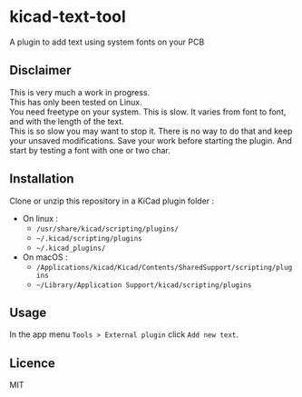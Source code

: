 # kicad-text-tool
A plugin to add text using system fonts on your PCB

## Disclaimer
This is very much a work in progress.  
This has only been tested on Linux.  
You need freetype on your system.
This is slow. It varies from font to font, and with the length of the text.  
This is so slow you may want to stop it. There is no way to do that and keep your unsaved modifications. Save your work before starting the plugin. And start by testing a font with one or two char.

## Installation 
Clone or unzip this repository in a KiCad plugin folder :  

- On linux :
   - `/usr/share/kicad/scripting/plugins/`
   - `~/.kicad/scripting/plugins`
   - `~/.kicad_plugins/`
- On macOS :
   - `/Applications/kicad/Kicad/Contents/SharedSupport/scripting/plugins`
   - `~/Library/Application Support/kicad/scripting/plugins`
   
## Usage
In the app menu `Tools > External plugin` click `Add new text`.  

## Licence
MIT
